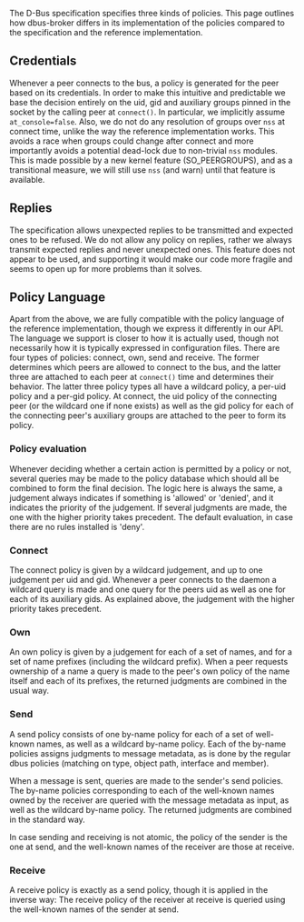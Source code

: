 The D-Bus specification specifies three kinds of policies. This page outlines how
dbus-broker differs in its implementation of the policies compared to the specification
and the reference implementation.

## Credentials

Whenever a peer connects to the bus, a policy is generated for the peer based on its
credentials. In order to make this intuitive and predictable we base the decision
entirely on the uid, gid and auxiliary groups pinned in the socket by the calling
peer at `connect()`. In particular, we implicitly assume `at_console=false`. Also, we
do not do any resolution of groups over `nss` at connect time, unlike the way the
reference implementation works. This avoids a race when groups could change after
connect and more importantly avoids a potential dead-lock due to non-trivial `nss`
modules. This is made possible by a new kernel feature (SO_PEERGROUPS), and as a
transitional measure, we will still use `nss` (and warn) until that feature is
available.

## Replies

The specification allows unexpected replies to be transmitted and expected ones
to be refused. We do not allow any policy on replies, rather we always transmit
expected replies and never unexpected ones. This feature does not appear to be
used, and supporting it would make our code more fragile and seems to open up
for more problems than it solves.

## Policy Language

Apart from the above, we are fully compatible with the policy language of the
reference implementation, though we express it differently in our API. The
language we support is closer to how it is actually used, though not necessarily
how it is typically expressed in configuration files. There are four types of
policies: connect, own, send and receive. The former determines which peers are
allowed to connect to the bus, and the latter three are attached to each peer at
`connect()` time and determines their behavior. The latter three policy types all
have a wildcard policy, a per-uid policy and a per-gid policy. At connect, the uid
policy of the connecting peer (or the wildcard one if none exists) as well as the
gid policy for each of the connecting peer's auxiliary groups are attached to the
peer to form its policy.

### Policy evaluation

Whenever deciding whether a certain action is permitted by a policy or not, several
queries may be made to the policy database which should all be combined to form the
final decision. The logic here is always the same, a judgement always indicates if
something is 'allowed' or 'denied', and it indicates the priority of the judgement.
If several judgments are made, the one with the higher priority takes precedent.
The default evaluation, in case there are no rules installed is 'deny'.

### Connect

The connect policy is given by a wildcard judgement, and up to one judgement per
uid and gid. Whenever a peer connects to the daemon a wildcard query is made and
one query for the peers uid as well as one for each of its auxiliary gids. As
explained above, the judgement with the higher priority takes precedent.

### Own

An own policy is given by a judgement for each of a set of names, and for a set of name
prefixes (including the wildcard prefix). When a peer requests ownership of a name a
query is made to the peer's own policy of the name itself and each of its prefixes, the
returned judgments are combined in the usual way.

### Send

A send policy consists of one by-name policy for each of a set of well-known names, as well as a
wildcard by-name policy. Each of the by-name policies assigns judgments to message metadata, as
is done by the regular dbus policies (matching on type, object path, interface and member).

When a message is sent, queries are made to the sender's send policies. The by-name policies
corresponding to each of the well-known names owned by the receiver are queried with the message
metadata as input, as well as the wildcard by-name policy. The returned judgments are combined in
the standard way.

In case sending and receiving is not atomic, the policy of the sender is the one at send, and the
well-known names of the receiver are those at receive.

### Receive

A receive policy is exactly as a send policy, though it is applied in the inverse way: The receive
policy of the receiver at receive is queried using the well-known names of the sender at send.